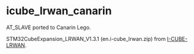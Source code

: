 # icube_lrwan_canarin

AT_SLAVE ported to Canarin Lego.

STM32CubeExpansion_LRWAN_V1.3.1 (en.i-cube_lrwan.zip) from [I-CUBE-LRWAN](https://www.st.com/en/embedded-software/i-cube-lrwan.html).
